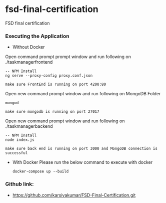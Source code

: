 # fsd-final-certification
FSD final certification

### Executing the Application

- Without Docker
	
Open command prompt prompt window and run following  on ./taskmanagerfrontend
	
	-- NPM Install
	ng serve --proxy-config proxy.conf.json
	
	make sure FrontEnd is running on port 4200:80
	
Open new command prompt window and run following  on MongoDB Folder

	mongod
	
	make sure mongodb is running on port 27017
	
Open new command prompt window and run following  on ./taskmanagerbackend
	
	-- NPM Install
	node index.js
	
	make sure back end is running on port 3000 and MongoDB connection is successful
	
- With Docker
    Please run the below command to execute with docker 
    ```
    docker-compose up --build 
    ```

### Github link: 
- https://github.com/karsivakumar/FSD-Final-Certification.git